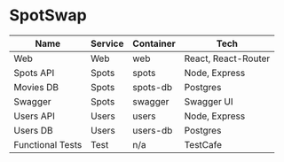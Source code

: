# SpotSwap

| Name             | Service | Container | Tech                 |
|------------------|---------|-----------|----------------------|
| Web              | Web     | web       | React, React-Router  |
| Spots API        | Spots   | spots     | Node, Express        |
| Movies DB        | Spots   | spots-db  | Postgres             |
| Swagger          | Spots   | swagger   | Swagger UI           |
| Users API        | Users   | users     | Node, Express        |
| Users DB         | Users   | users-db  | Postgres             |
| Functional Tests | Test    | n/a       | TestCafe             |
